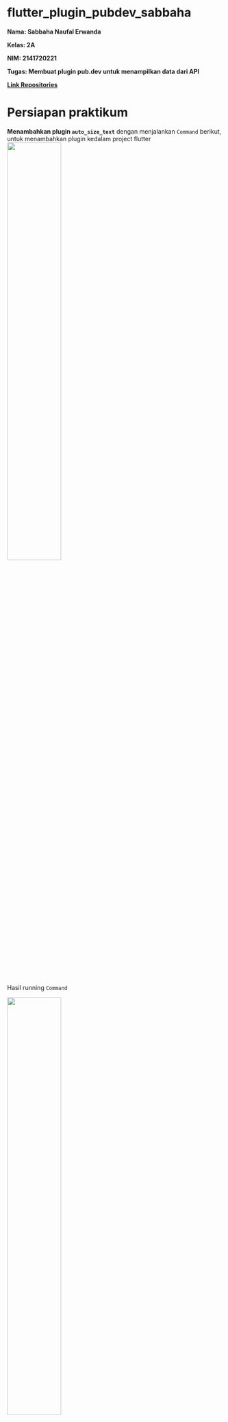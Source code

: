 # flutter_plugin_pubdev_sabbaha

**Nama: Sabbaha Naufal Erwanda**

**Kelas: 2A**

**NIM: 2141720221**

**Tugas: Membuat plugin pub.dev untuk menampilkan data dari API**

**[Link Repositories](https://github.com/Maisho20/Pemrograman-Mobile/tree/main/Week%209/flutter_plugin_pubdev_sabbaha)**

# Persiapan praktikum

**Menambahkan plugin `auto_size_text`**
dengan menjalankan `Command` berikut, untuk menambahkan plugin kedalam project flutter
<img src="images\persiapan_1.png" width=50% height=50%>

Hasil running `Command`

<img src="images\hasil_persiapan.png" width=50% height=50%>

Maka, di `pubspec.yaml` akan otomatis menambahkan pugin yang di jalankan di `Command`

<img src="images\hasil_persiapan_1.png" width=50% height=50%>

**Menambahkan plugin device_info_plus**

<img src="image.png" width=50% height=50%>


**Menambahkan `dependency_overrides` pada `pubspec.yaml`**

```dart
dependency_overrides:
  device_calendar:
    git:
      url: https://github.com/thomassth/device_calendar_null.git
```

# Praktikum Menerapkan Plugin di Project Flutter

**Langkah 3: Buat file red_text_widget.dart**
Buat file baru bernama `red_text_widget.dart` di dalam folder lib.
![langkah_praktikum](images\langkah_3.png)

**Langkah 4: Tambah Widget AutoSizeText**
di file `red_text_widget.dart`, untuk menggunakan plugin `auto_size_text`, ubahlah kode `return Container()`

```dart
Widget build(BuildContext context) {
    // return Container();
    return AutoSizeText(
      text, // akan terjadi error di sebelah sini
      style: const TextStyle(color: Colors.red, fontSize: 14),
      maxLines: 2,
      overflow: TextOverflow.ellipsis,
    );
  }
```

Error tersebut terjadi karena `"Undefined name 'text'"` yang berarti variabel text tidak terdefinisi dalam cakupan saat ini. Dalam kode diatas, teks digunakan sebagai parameter untuk AutoSizeText namun tidak didefinisikan di mana pun dalam metode build atau dalam kelas yang berisi metode ini.

Untuk mengatasi error tersebut, perlu memastikan bahwa teks didefinisikan sebelum digunakan. Ini bisa berupa properti dari kelas yang berisi metode build, atau bisa juga berupa parameter dari metode build itu sendiri.

```dart
import 'package:flutter/material.dart';
import 'package:auto_size_text/auto_size_text.dart';

class RedTextWidget extends StatelessWidget {
  final String text;
  const RedTextWidget({super.key, required this.text}); //Menambahkan property text

  // const RedTextWidget({Key? key}) : super(key: key);

  @override
  Widget build(BuildContext context) {
    // return Container();
    return AutoSizeText(
      text,
      style: const TextStyle(color: Colors.red, fontSize: 14),
      maxLines: 2,
      overflow: TextOverflow.ellipsis,
    );
  }
}
```

**Langkah 5: Buat Variabel text dan parameter di constructor**
Tambahkan variabel `text` dan parameter di constructor

```dart
final String text;

const RedTextWidget({Key? key, required this.text}) : super(key: key);
```

**Langkah 6: Tambahkan widget di main.dart**
Buka file `main.dart` lalu tambahkan di dalam `children:` pada `class _MyHomePageState`
![langkah_praktikum](images/langkah_6.png)

**Hasil:**

<img src="flutter_01.png" width=50% height=50%>

# Tugas Praktikum

1.  Selesaikan Praktikum tersebut, lalu dokumentasikan dan push ke repository Anda berupa screenshot hasil pekerjaan beserta penjelasannya di file `README.md`!
    <br><br>
2.  Jelaskan maksud dari langkah 2 pada praktikum tersebut!
    <br><br>
    **Penjelasan**

    Perintah `flutter pub add auto_size_text` digunakan untuk secara otomatis menambahkan paket Flutter bernama `"auto_size_text"` ke proyek Anda. Ini memperbarui berkas proyek Anda, mengunduh dan menginstal paket tersebut, dan memungkinkan Anda untuk menggunakan fungsionalitas dari paket `"auto_size_text"` dalam proyek Flutter Anda tanpa harus mengelola dependensi secara manual.
    <br><br>

3.  Jelaskan maksud dari langkah 5 pada praktikum tersebut!
    <br><br>
    **Penjelasan**

    Terjadi error pada langkah 4 praktikum pada `return AutoSizeText()` karena atribut `text` tidak dikenali. Untuk mengatasi error tersebut, anda harus menambahkan code line

    ```dart
    final String text;
    const RedTextWidget({super.key, required this.text});
    ```

    Langkah ini menyatakan bahwa kita membuat sebuah class dengan nama `RedTextWidget`, yang memiliki dua properti `key` dan `text`. Properti `key` digunakan untuk mengidentifikasi widget tersebut secara unique, sedangkan `text` adalah teks yang aakan disimpan oleh widget tersebut. Kedua-duanya harus diisi saat konstruktor objek tercipta.
    <br><br>

4.  Pada langkah 6 terdapat dua widget yang ditambahkan, jelaskan fungsi dan perbedaannya!
    <br><br>
    **Penjelasan**

    Pada langkah 6 menambahkan code line seperti berikut

    ```dart
    Container(
     color: Colors.yellowAccent,
     width: 50,
     child: const RedTextWidget(
         text: 'You have pushed the button this many times:',
         ),
     ),
    Container(
     color: Colors.greenAccent,
     width: 100,
     child: const Text(
            'You have pushed the button this many times:',
           ),
    ),
    ```

    Dalam kode di atas, `RedTextWidget` adalah widget yang memiliki parameter `text`. Sedangkan `Container` adalah widget yang membuat container dengan warna hijau. Kedua-dua ini digunakan untuk menghasilkan output yang sama namun dengan cara yang beda.

    - `const RedTextWidget`: Widget ini tidak bisa diubah setelah program dijalankan. Artinya, jika kita ingin mengganti teks "You have pushed the button this many times:" dengan teks lain, kita harus menghapus widget ini dan buat baru.
    - `Text`: Widget ini bisa diubah setelah program dijalankan. Artinya, kita bisa mengganti teksnya tanpa perlu menghapus widget ini.
      <br><br>

5.  Jelaskan maksud dari tiap parameter yang ada di dalam plugin auto_size_text berdasarkan tautan pada dokumentasi [ini](https://pub.dev/documentation/auto_size_text/latest/)
    <br><br>
    **Penjelasan**

    1. **text** (`String`):

    - Parameter ini adalah teks yang akan ditampilkan oleh `AutoSizeText`. Ini adalah teks yang akan disesuaikan ukurannya sesuai dengan ruang yang tersedia.

    2.  **style** (`TextStyle`):

    - Parameter ini digunakan untuk mengatur gaya teks seperti warna, ukuran font, tebal, dan sebagainya. Dalam contoh yang Anda berikan, warna teks diatur menjadi merah dengan ukuran font 14.

    3.  **maxLines** (`int`):

    - Parameter ini digunakan untuk membatasi jumlah baris maksimal yang akan ditampilkan oleh `AutoSizeText`. Jika teks melebihi jumlah baris yang ditentukan, teks akan dipotong dengan "..." (elipsis).

    4.  **overflow** (`TextOverflow`):

    - Parameter ini digunakan untuk menentukan bagaimana teks yang melebihi jumlah baris maksimal (`maxLines`) akan ditampilkan. `TextOverflow.ellipsis` digunakan dalam contoh Anda, yang berarti teks yang melewati batas akan ditampilkan dengan elipsis ("...").

    <br>

6.  Kumpulkan laporan praktikum Anda berupa link repository GitHub ke spreadsheet yang telah disediakan!
